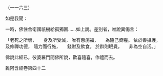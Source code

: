 （一一六三）

如是我聞：

一時，佛住舍衛國祇樹給孤獨園……如上說。差別者，唯說異偈言：

「老死之所壞，　　身及所受滅，
唯有惠施福，　　為隨己資糧。
依於善攝護，　　及修禪功德，
隨力而行施，　　錢財及飲食。
於群則眠覺，　　非為空自活。」

佛說此經已，彼婆羅門聞佛所說，歡喜隨喜，作禮而去。

雜阿含經卷第四十二




